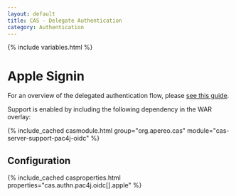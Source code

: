 ```yaml
---
layout: default
title: CAS - Delegate Authentication
category: Authentication
---
```


{% include variables.html %}

# Apple Signin
  
For an overview of the delegated authentication flow, please [see this guide](Delegate-Authentication.html).

Support is enabled by including the following dependency in the WAR overlay:

{% include_cached casmodule.html group="org.apereo.cas" module="cas-server-support-pac4j-oidc" %}

## Configuration

{% include_cached casproperties.html properties="cas.authn.pac4j.oidc[].apple" %}
